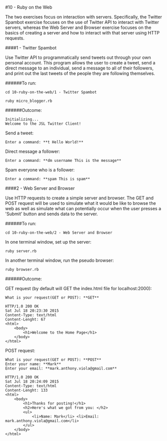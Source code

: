 #10 - Ruby on the Web

The two exercises focus on interaction with servers. Specifically, the Twitter Spambot exercise focuses on the use of Twitter API to interact with Twitter servers, whereas the Web Server and Browser exercise focuses on the basics of creating a server and how to interact with that server using HTTP requests.

####1 - Twitter Spambot

Use Twitter API to programmatically send tweets out through your own personal account. This program allows the user to create a tweet, send a direct message to an individual, send a message to all of their followers, and print out the last tweets of the people they are following themselves.  

######To run:
```
cd 10-ruby-on-the-web/1 - Twitter Spambot
```
```
ruby micro_blogger.rb
```

######Outcome:
```
Initializing...
Welcome to the JSL Twitter Client!
```

Send a tweet:
```
Enter a command: **t Hello World!**
```

Direct message a follower:
```
Enter a command: **dm username This is the message**
```

Spam everyone who is a follower:
```
Enter a command: **spam This is spam**
```

####2 - Web Server and Browser

Use HTTP requests to create a simple server and browser. The GET and POST request will be used to simulate what it would be like to browse the web as well as simulate what can potentially occur when the user presses a 'Submit' button and sends data to the server.

######To run:
```
cd 10-ruby-on-the-web/2 - Web Server and Browser
```

In one terminal window, set up the server:
```
ruby server.rb
```

In another terminal window, run the pseudo browser:
```
ruby browser.rb
```

######Outcome:

GET request (by default will GET the index.html file for localhost:2000):
```
What is your request(GET or POST): **GET**
```
```
HTTP/1.0 200 OK
Sat Jul 18 20:23:30 2015
Content-Type: text/html
Content-Lenght: 67
<html>
	<body>
		<h1>Welcome to the Home Page</h1>
	</body>
</html>
```

POST request:
```
What is your request(GET or POST): **POST**
Enter your name: **Mark**
Enter your email: **mark.anthony.viola@gmail.com**
```
```
HTTP/1.0 200 OK
Sat Jul 18 20:24:09 2015
Content-Type: text/html
Content-Lenght: 133
<html>
	<body>
		<h1>Thanks for posting!</h1>
		<h2>Here's what we got from you: </h2>
		<ul>
			<li>Name: Mark</li> <li>Email: mark.anthony.viola@gmail.com</li>
		</ul>
	</body>
</html>
```